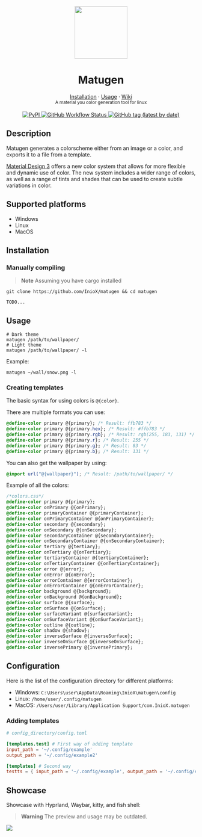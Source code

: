 <div align="center">
     <img src="https://user-images.githubusercontent.com/81521595/226138807-db504bdf-4eb5-4fe9-9ee5-a1a1395d70dc.png" width=140>
      <h1>Matugen</h1>
 </div>
    
<div align="center">
    <a href="#installation">Installation</a>
    ·
    <a href="#usage">Usage</a>
    ·
    <a href="https://github.com/InioX/matugen/wiki">Wiki</a>
</div>

<div align="center">
  <sub>A material you color generation tool for linux
</div>

<div align="center">
     <br>
     <a href="https://pypi.org/project/matugen/">
          <img alt="PyPI" src="https://img.shields.io/pypi/v/matugen?color=white&logo=pypi&logoColor=white&style=for-the-badge">
     </a>
     <a href="https://github.com/InioX/Matugen/actions/workflows/python-app.yml">
          <img alt="GitHub Workflow Status" src="https://img.shields.io/github/actions/workflow/status/InioX/matugen/python-app.yml?color=white&style=for-the-badge">
     </a>
     <a href="https://github.com/InioX/matugen/tags/">
          <img alt="GitHub tag (latest by date)" src="https://img.shields.io/github/v/tag/InioX/matugen?color=white&logo=github&logoColor=white&style=for-the-badge">
     </a>
</div>

## Description
Matugen generates a colorscheme either from an image or a color, and exports it to a file from a template.

[Material Design 3](https://m3.material.io/) offers a new color system that allows for more flexible and dynamic use of color. The new system includes a wider range of colors, as well as a range of tints and shades that can be used to create subtle variations in color.

## Supported platforms
- Windows
- Linux
- MacOS

## Installation
### Manually compiling
>**Note** Assuming you have cargo installed
```shell
git clone https://github.com/InioX/matugen && cd matugen

TODO...
```

## Usage
```shell
# Dark theme
matugen /path/to/wallpaper/
# Light theme
matugen /path/to/wallpaper/ -l
```
Example:
```shell
matugen ~/wall/snow.png -l
```

### Creating templates
The basic syntax for using colors is `@{color}`.

There are multiple formats you can use:
```css
@define-color primary @{primary}; /* Result: ffb783 */
@define-color primary @{primary.hex}; /* Result: #ffb783 */
@define-color primary @{primary.rgb}; /* Result: rgb(255, 183, 131) */
@define-color primary @{primary.r}; /* Result: 255 */
@define-color primary @{primary.g}; /* Result: 83 */
@define-color primary @{primary.b}; /* Result: 131 */

```

You can also get the wallpaper by using:
```css
@import url("@{wallpaper}"); /* Result: /path/to/wallpaper/ */
```

Example of all the colors:
```css
/*colors.css*/
@define-color primary @{primary};
@define-color onPrimary @{onPrimary};
@define-color primaryContainer @{primaryContainer};
@define-color onPrimaryContainer @{onPrimaryContainer};
@define-color secondary @{secondary};
@define-color onSecondary @{onSecondary};
@define-color secondaryContainer @{secondaryContainer};
@define-color onSecondaryContainer @{onSecondaryContainer};
@define-color tertiary @{tertiary};
@define-color onTertiary @{onTertiary};
@define-color tertiaryContainer @{tertiaryContainer};
@define-color onTertiaryContainer @{onTertiaryContainer};
@define-color error @{error};
@define-color onError @{onError};
@define-color errorContainer @{errorContainer};
@define-color onErrorContainer @{onErrorContainer};
@define-color background @{background};
@define-color onBackground @{onBackground};
@define-color surface @{surface};
@define-color onSurface @{onSurface};
@define-color surfaceVariant @{surfaceVariant};
@define-color onSurfaceVariant @{onSurfaceVariant};
@define-color outline @{outline};
@define-color shadow @{shadow};
@define-color inverseSurface @{inverseSurface};
@define-color inverseOnSurface @{inverseOnSurface};
@define-color inversePrimary @{inversePrimary};
```

## Configuration
Here is the list of the configuration directory for different platforms:
- Windows: `C:\Users\user\AppData\Roaming\InioX\matugen\config`
- Linux: `/home/user/.config/matugen`
- MacOS: `/Users/user/Library/Application Support/com.InioX.matugen`


### Adding templates
```toml
# config_directory/config.toml

[templates.test] # First way of adding template
input_path = '~/.config/example'
output_path = '~/.config/example2'

[templates] # Second way
testts = { input_path = '~/.config/example', output_path = '~/.config/example2' }
```

## Showcase
Showcase with Hyprland, Waybar, kitty, and fish shell:

>**Warning**
>The preview and usage may be outdated.

[![](https://markdown-videos.deta.dev/youtube/rMxoORO41rs)](https://youtu.be/rMxoORO41rs)
